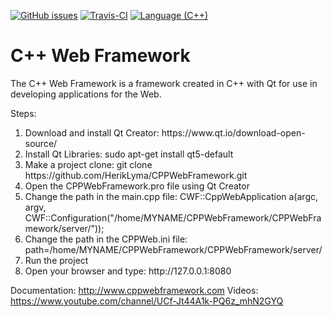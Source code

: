 [![GitHub issues](https://img.shields.io/github/issues/HerikLyma/CPPWebFramework.svg)](https://github.com/HerikLyma/CPPWebFramework/issues)
[![Travis-CI](https://travis-ci.org/HerikLyma/CPPWebFramework.svg?branch=master)](https://travis-ci.org/HerikLyma/CPPWebFramework)
[![Language (C++)](https://img.shields.io/badge/powered_by-C++-green.svg?style=flat-square)](https://img.shields.io/badge/powered_by-C++-green.svg?style=flat-square)

# C++ Web Framework

The C++ Web Framework is a framework created in C++ with Qt for use in developing applications for the Web.

Steps:

<ol>
	<li>Download and install Qt Creator: https://www.qt.io/download-open-source/</li>
	<li>Install Qt Libraries: sudo apt-get install qt5-default</li>
	<li>Make a project clone: git clone https://github.com/HerikLyma/CPPWebFramework.git</li>
	<li>Open the CPPWebFramework.pro file using Qt Creator</li>
	<li>Change the path in the main.cpp file: CWF::CppWebApplication a(argc, argv, CWF::Configuration("/home/MYNAME/CPPWebFramework/CPPWebFramework/server/"));</li>
	<li>Change the path in the CPPWeb.ini file: path=/home/MYNAME/CPPWebFramework/CPPWebFramework/server/</li>
	<li>Run the project</li>
	<li>Open your browser and type: http://127.0.0.1:8080</li>
</ol>

Documentation: http://www.cppwebframework.com
Videos: https://www.youtube.com/channel/UCf-Jt44A1k-PQ6z_mhN2GYQ

